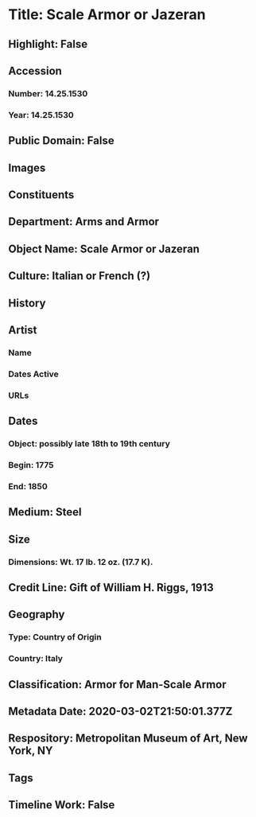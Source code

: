 # Title: Scale Armor or Jazeran
## Highlight: False
## Accession
### Number: 14.25.1530
### Year: 14.25.1530
## Public Domain: False
## Images
## Constituents
## Department: Arms and Armor
## Object Name: Scale Armor or Jazeran
## Culture: Italian or French (?)
## History
## Artist
### Name
### Dates Active
### URLs
## Dates
### Object: possibly late 18th to 19th century
### Begin: 1775
### End: 1850
## Medium: Steel
## Size
### Dimensions: Wt. 17 lb. 12 oz. (17.7 K).
## Credit Line: Gift of William H. Riggs, 1913
## Geography
### Type: Country of Origin
### Country: Italy
## Classification: Armor for Man-Scale Armor
## Metadata Date: 2020-03-02T21:50:01.377Z
## Respository: Metropolitan Museum of Art, New York, NY
## Tags
## Timeline Work: False